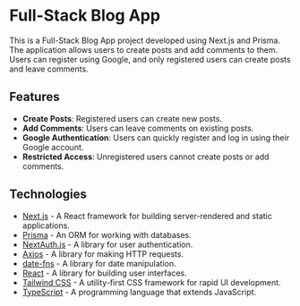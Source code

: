 # Full-Stack Blog App

This is a Full-Stack Blog App project developed using Next.js and Prisma. The application allows users to create posts and add comments to them. Users can register using Google, and only registered users can create posts and leave comments.



## Features

- **Create Posts**: Registered users can create new posts.
- **Add Comments**: Users can leave comments on existing posts.
- **Google Authentication**: Users can quickly register and log in using their Google account.
- **Restricted Access**: Unregistered users cannot create posts or add comments.


## Technologies

- [Next.js](https://nextjs.org/) - A React framework for building server-rendered and static applications.
- [Prisma](https://www.prisma.io/) - An ORM for working with databases.
- [NextAuth.js](https://next-auth.js.org/) - A library for user authentication.
- [Axios](https://axios-http.com/) - A library for making HTTP requests.
- [date-fns](https://date-fns.org/) - A library for date manipulation.
- [React](https://reactjs.org/) - A library for building user interfaces.
- [Tailwind CSS](https://tailwindcss.com/) - A utility-first CSS framework for rapid UI development.
- [TypeScript](https://www.typescriptlang.org/) - A programming language that extends JavaScript.
